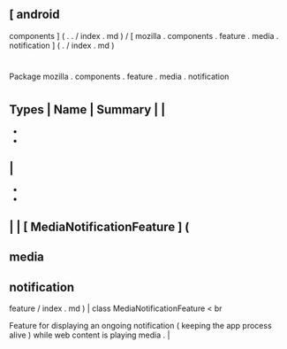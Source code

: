 [
android
-
components
]
(
.
.
/
index
.
md
)
/
[
mozilla
.
components
.
feature
.
media
.
notification
]
(
.
/
index
.
md
)
#
#
Package
mozilla
.
components
.
feature
.
media
.
notification
#
#
#
Types
|
Name
|
Summary
|
|
-
-
-
|
-
-
-
|
|
[
MediaNotificationFeature
]
(
-
media
-
notification
-
feature
/
index
.
md
)
|
class
MediaNotificationFeature
<
br
>
Feature
for
displaying
an
ongoing
notification
(
keeping
the
app
process
alive
)
while
web
content
is
playing
media
.
|
